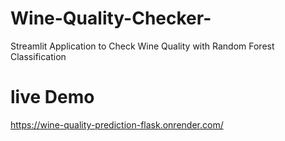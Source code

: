 # Wine-Quality-Checker-
Streamlit Application to Check Wine Quality with Random Forest Classification 

# live Demo
https://wine-quality-prediction-flask.onrender.com/
